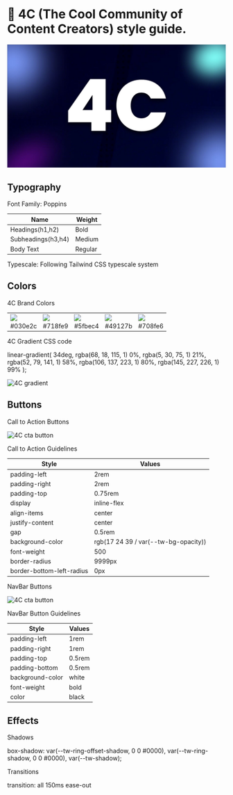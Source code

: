 # :gem: 4C (The Cool Community of Content Creators) style guide.

<img src='./mediakit/4c_banner.jpg' alt='4C logo'>




## Typography 

Font Family: Poppins

| Name          | Weight | 
| ------------- | ------------- |
| Headings(h1,h2) |Bold|
| Subheadings(h3,h4) |Medium|
| Body Text |Regular|

Typescale: Following Tailwind CSS typescale system

## Colors

4C Brand Colors

<table>
    <tr>
        <td><img src="http://placehold.jp/030e2c/ffffff/80x80.png?text=%20"> <br>#030e2c</td>
        <td><img src="http://placehold.jp/718fe9/ffffff/80x80.png?text=%20"> <br>#718fe9</td>
        <td><img src="http://placehold.jp/5fbec4/ffffff/80x80.png?text=%20"> <br>#5fbec4</td>
        <td><img src="http://placehold.jp/49127b/ffffff/80x80.png?text=%20"> <br>#49127b</td>
        <td><img src="http://placehold.jp/708fe6/ffffff/80x80.png?text=%20"> <br>#708fe6</td>
    </tr>
</table>

4C Gradient CSS code

linear-gradient( 34deg, rgba(68, 18, 115, 1) 0%, rgba(5, 30, 75, 1) 21%, rgba(52, 79, 141, 1) 58%, rgba(106, 137, 223, 1) 80%, rgba(145, 227, 226, 1) 99% );

<img src='https://ik.imagekit.io/u33i3sss0/4c/4c_gradient_iEc5YnyaL.png?ik-sdk-version=javascript-1.4.3&updatedAt=1669915186734' alt='4C gradient'>

## Buttons

Call to Action Buttons

<img src='https://ik.imagekit.io/u33i3sss0/4c/Screenshot_2022-12-01_at_12-46-50_4C_-_Creator_Community_RFydcD8tX.png?ik-sdk-version=javascript-1.4.3&updatedAt=1669916827713' alt='4C cta button'>


Call to Action Guidelines

| Style         | Values | 
| ------------- | ------------- |
| padding-left  | 2rem   |
| padding-right | 2rem   |
| padding-top   | 0.75rem|
| display       | inline-flex|
| align-items   | center|
|justify-content| center|
| gap           | 0.5rem|
| background-color| rgb(17 24 39 / var(--tw-bg-opacity))|
|font-weight    | 500   |
|border-radius  | 9999px   |
|border-bottom-left-radius| 0px|


NavBar Buttons

<img src='https://ik.imagekit.io/u33i3sss0/4c/Screenshot_2022-12-01_at_14-42-11_4C_-_Creator_Community_is2hpLuyR.png?ik-sdk-version=javascript-1.4.3&updatedAt=1669923773411' alt='4C cta button'>


NavBar Button Guidelines

| Style         | Values | 
| ------------- | ------------- |
| padding-left  | 1rem   |
| padding-right | 1rem   |
| padding-top   | 0.5rem|
| padding-bottom   | 0.5rem|
| background-color| white|
|font-weight    | bold   |
|color    | black   |



## Effects

Shadows

box-shadow: var(--tw-ring-offset-shadow, 0 0 #0000), var(--tw-ring-shadow, 0 0 #0000), var(--tw-shadow);

Transitions

transition: all 150ms ease-out
